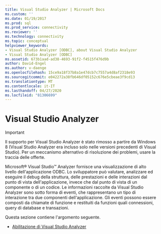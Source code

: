```yaml
---
title: Visual Studio Analyzer | Microsoft Docs
ms.custom: ''
ms.date: 01/19/2017
ms.prod: sql
ms.prod_service: connectivity
ms.reviewer: ''
ms.technology: connectivity
ms.topic: conceptual
helpviewer_keywords:
- Visual Studio Analyzer [ODBC], about Visual Studio Analyzer
- Visual Studio Analyzer [ODBC]
ms.assetid: 673b1aad-ad38-4693-91f2-f4515f476d9b
author: David-Engel
ms.author: v-daenge
ms.openlocfilehash: 15ce9a18f37b8a1e47dcb7c7557a4d8af2318e93
ms.sourcegitcommit: e042272a38fb646df05152c676e5cbeae3f9cd13
ms.translationtype: MT
ms.contentlocale: it-IT
ms.lasthandoff: 04/27/2020
ms.locfileid: "81306699"
---
```

# <a name="visual-studio-analyzer"></a>Visual Studio Analyzer
> [!IMPORTANT]  
>  Il supporto per Visual Studio Analyzer è stato rimosso a partire da Windows 8 (Visual Studio Analyzer era incluso solo nelle versioni precedenti di Visual Studio). Per un meccanismo alternativo di risoluzione dei problemi, usare la traccia delle offerte.  
  
 Microsoft® Visual Studio™ Analyzer fornisce una visualizzazione di alto livello dell'applicazione ODBC. Lo sviluppatore può valutare, analizzare ed eseguire il debug della struttura, delle prestazioni e delle interazioni dal punto di vista dell'applicazione, invece che dal punto di vista di un componente o di un codice. Le informazioni raccolte da Visual Studio Analyzer sono sotto forma di eventi, che rappresentano un tipo di interazione tra due componenti dell'applicazione. Gli eventi possono essere composti da chiamate di funzione e restituiti da funzioni quali connessioni, query di database e transazioni.  
  
 Questa sezione contiene l'argomento seguente.  
  
-   [Abilitazione di Visual Studio Analyzer](../../../odbc/reference/develop-app/enabling-visual-studio-analyzer.md)

